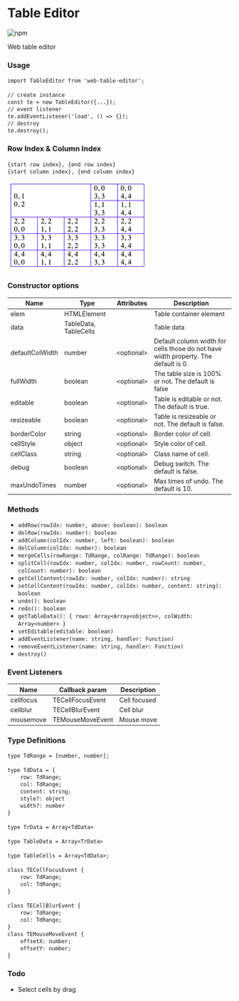 # Table Editor
![npm](https://img.shields.io/npm/v/web-table-editor)

Web table editor

### Usage
````
import TableEditor from 'web-table-editor';

// create instance
const te = new TableEditor({...});
// event listener
te.addEventListener('load', () => {});
// destroy
te.destroy();
````

### Row Index & Column Index
````
{start row index}, {end row index}
{start column index}, {end column index}
````
![row index and column index](./table-index.png)

### Constructor options

 Name                     | Type                    | Attributes  | Description
--------------------------|-------------------------|-------------|-------------
elem                      | HTMLElement             |             | Table container element
data                      | TableData, TableCells   |             | Table data
defaultColWidth           | number                  | <optional\> | Default column width for cells those do not have width property. The default is 0.
fullWidth                 | boolean                 | <optional\> | The table size is 100% or not. The default is false
editable                  | boolean                 | <optional\> | Table is editable or not. The default is true.
resizeable                | boolean                 | <optional\> | Table is resizeable or not. The default is false.
borderColor               | string                  | <optional\> | Border color of cell.
cellStyle                 | object                  | <optional\> | Style color of cell.
cellClass                 | string                  | <optional\> | Class name of cell.
debug                     | boolean                 | <optional\> | Debug switch. The default is false.
maxUndoTimes              | number                  | <optional\> | Max times of undo. The default is 10.

### Methods

* `addRow(rowIdx: number, above: boolean): boolean`
* `delRow(rowIdx: number): boolean`
* `addColumn(colIdx: number, left: boolean): boolean`
* `delColumn(colIdx: number): boolean`
* `mergeCells(rowRange: TdRange, colRange: TdRange): boolean`
* `splitCell(rowIdx: number, colIdx: number, rowCount: number, colCount: number): boolean`
* `getCellContent(rowIdx: number, colIdx: number): string`
* `setCellContent(rowIdx: number, colIdx: number, content: string): boolean`
* `undo(): boolean`
* `redo(): boolean`
* `getTableData(): { rows: Array<Array<object>>, colWidth: Array<number> }`
* `setEditable(editable: boolean)`
* `addEventListener(name: string, handler: Function)`
* `removeEventListener(name: string, handler: Function)`
* `destroy()`


### Event Listeners

Name         | Callback param       | Description
-------------|----------------------|-------------
cellfocus    | TECellFocusEvent     | Cell focused
cellblur     | TECellBlurEvent      | Cell blur 
mousemove    | TEMouseMoveEvent     | Mouse move

### Type Definitions

````
type TdRange = [number, number];

type TdData = {
    row: TdRange;
    col: TdRange;
    content: string;
    style?: object
    width?: number
}

type TrData = Array<TdData>

type TableData = Array<TrData>

type TableCells = Array<TdData>;

class TECellFocusEvent {
    row: TdRange;
    col: TdRange;
}

class TECellBlurEvent {
    row: TdRange;
    col: TdRange;
}
class TEMouseMoveEvent {
    offsetX: number;
    offsetY: number;
}
````

### Todo
* Select cells by drag
